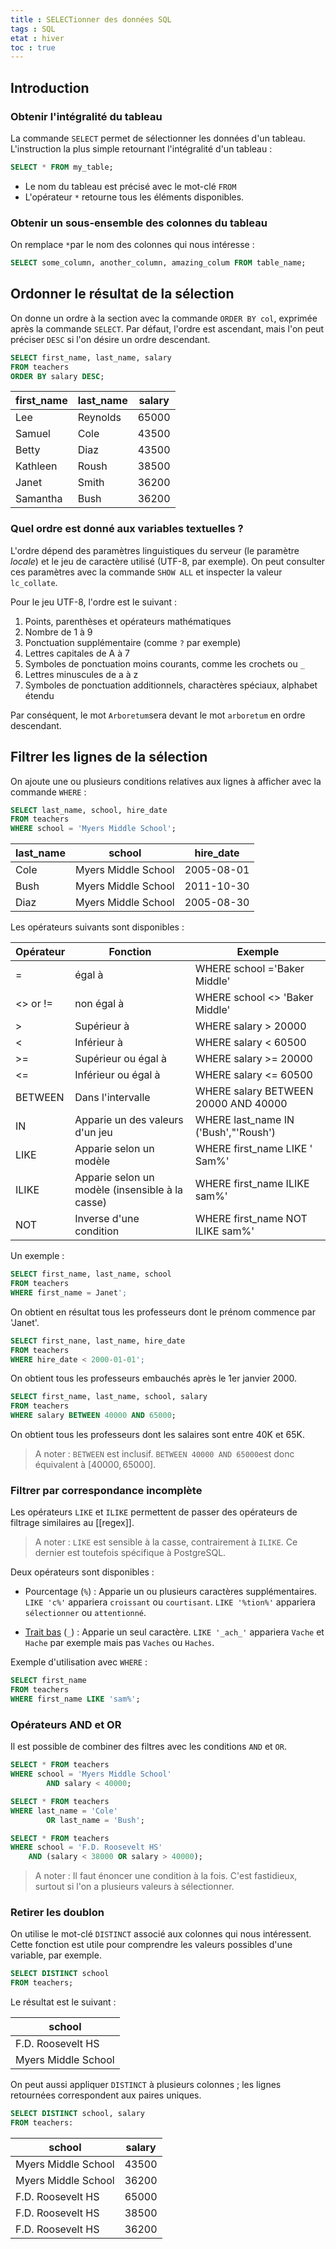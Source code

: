 ```yaml
---
title : SELECTionner des données SQL
tags : SQL
etat : hiver
toc : true
---
```


## Introduction
### Obtenir l'intégralité du tableau
La commande `SELECT` permet de sélectionner les données d'un tableau. L'instruction la plus simple retournant l'intégralité d'un tableau :

```SQL
SELECT * FROM my_table;
````

- Le nom du tableau est précisé avec le mot-clé `FROM`
- L'opérateur `*` retourne tous les éléments disponibles.

### Obtenir un sous-ensemble des colonnes du tableau
On remplace `*`par le nom des colonnes qui nous intéresse :

```SQL
SELECT some_column, another_column, amazing_colum FROM table_name;
````

## Ordonner le résultat de la sélection

On donne un ordre à la section avec la commande `ORDER BY col`, exprimée après la commande `SELECT`. Par défaut, l'ordre est ascendant, mais l'on peut préciser `DESC` si l'on désire un ordre descendant.

```SQL
SELECT first_name, last_name, salary
FROM teachers
ORDER BY salary DESC;
`````

| first_name | last_name | salary |
|------------|-----------|--------|
| Lee        | Reynolds  | 65000  |
| Samuel     | Cole      | 43500  |
| Betty      | Diaz      | 43500  |
| Kathleen   | Roush     | 38500  |
| Janet      | Smith     | 36200  |
| Samantha   | Bush      | 36200  |

### Quel ordre est donné aux variables textuelles ?
L'ordre dépend des paramètres linguistiques du serveur (le paramètre *locale*) et le jeu de caractère utilisé (UTF-8, par exemple). On peut consulter ces paramètres avec la commande `SHOW ALL` et inspecter la valeur `lc_collate`.

Pour le jeu UTF-8, l'ordre est le suivant :
1. Points, parenthèses et opérateurs mathématiques
2. Nombre de 1 à 9
3. Ponctuation supplémentaire (comme `?` par exemple)
4. Lettres capitales de A à 7
5. Symboles de ponctuation moins courants, comme les crochets ou `_`
6. Lettres minuscules de a à z
7. Symboles de ponctuation additionnels, charactères spéciaux, alphabet étendu

Par conséquent, le mot `Arboretum`sera devant le mot `arboretum` en ordre descendant.

## Filtrer les lignes de la sélection

On ajoute une ou plusieurs conditions relatives aux lignes à afficher avec la commande `WHERE` :

```SQL
SELECT last_name, school, hire_date
FROM teachers
WHERE school = 'Myers Middle School';
````

| last_name | school              | hire_date  |
|-----------|---------------------|------------|
| Cole      | Myers Middle School | 2005-08-01 |
| Bush      | Myers Middle School | 2011-10-30 |
| Diaz      | Myers Middle School | 2005-08-30 |

Les opérateurs suivants sont disponibles :

| Opérateur | Fonction                                         | Exemple                              |
|-----------|--------------------------------------------------|--------------------------------------|
| =         | égal à                                           | WHERE school ='Baker Middle'         |
| <> or !=  | non égal à                                       | WHERE school <> 'Baker Middle'       |
| >         | Supérieur à                                      | WHERE salary > 20000                 |
| <         | Inférieur à                                      | WHERE salary < 60500                 |
| >=        | Supérieur ou égal à                              | WHERE salary >= 20000                |
| <=        | Inférieur ou égal à                              | WHERE salary <= 60500                |
| BETWEEN   | Dans l'intervalle                                | WHERE salary BETWEEN 20000 AND 40000 |
| IN        | Apparie un des valeurs d'un jeu                  | WHERE last_name IN ('Bush',"'Roush') |
| LIKE      | Apparie selon un modèle                          | WHERE first_name LIKE ' Sam%'        |
| ILIKE     | Apparie selon un modèle  (insensible à la casse) | WHERE first_name ILIKE sam%'         |
| NOT       | Inverse d'une condition                          | WHERE first_name NOT ILIKE sam%'     |

Un exemple :
```SQL
SELECT first_name, last_name, school
FROM teachers
WHERE first_name = Janet';
````

On obtient en résultat tous les professeurs dont le prénom commence par 'Janet'.

```SQL
SELECT first_nane, last_name, hire_date
FROM teachers
WHERE hire_date < 2000-01-01';
```

On obtient tous les professeurs embauchés après le 1er janvier 2000.
```SQL
SELECT first_name, last_name, school, salary
FROM teachers
WHERE salary BETWEEN 40000 AND 65000;
````

On obtient tous les professeurs dont les salaires sont entre 40K et 65K.

> A noter :  `BETWEEN` est inclusif. `BETWEEN 40000 AND 65000`est donc équivalent à $[40000, 65000]$.

### Filtrer par correspondance incomplète

Les opérateurs `LIKE` et `ILIKE` permettent de passer des opérateurs de filtrage similaires au [[regex]].

> A noter : `LIKE` est sensible à la casse, contrairement à `ILIKE`. Ce dernier est toutefois spécifique à PostgreSQL.

Deux opérateurs sont disponibles :

- Pourcentage (`%`) : Apparie un ou plusieurs caractères supplémentaires. `LIKE 'c%'` appariera `croissant` ou `courtisant`. `LIKE '%tion%'` appariera `sélectionner` ou `attentionné`.

- [Trait bas](http://gdt.oqlf.gouv.qc.ca/ficheOqlf.aspx?Id_Fiche=9472174) (`_`) : Apparie un seul caractère. `LIKE '_ach_'` appariera `Vache` et `Hache` par exemple mais pas `Vaches` ou `Haches`.

Exemple d'utilisation avec `WHERE` :
```SQL
SELECT first_name
FROM teachers
WHERE first_name LIKE 'sam%';
````

### Opérateurs AND et OR
Il est possible de combiner des filtres avec les conditions `AND` et `OR`.

```SQL
SELECT * FROM teachers
WHERE school = 'Myers Middle School'
		AND salary < 40000;

SELECT * FROM teachers
WHERE last_name = 'Cole'
		OR last_name = 'Bush';

SELECT * FROM teachers
WHERE school = 'F.D. Roosevelt HS'
	AND (salary < 38000 OR salary > 40000);
````

> A noter : Il faut énoncer une condition à la fois. C'est fastidieux, surtout si l'on a plusieurs valeurs à sélectionner.

### Retirer les doublon

On utilise le mot-clé `DISTINCT` associé aux colonnes qui nous intéressent. Cette fonction est utile pour comprendre les valeurs possibles d'une variable, par exemple.

```SQL
SELECT DISTINCT school
FROM teachers;
````

Le résultat est le suivant :

| school              |
|---------------------|
| F.D. Roosevelt HS   |
| Myers Middle School |

On peut aussi appliquer `DISTINCT` à plusieurs colonnes ; les lignes retournées correspondent aux paires uniques.

```SQL
SELECT DISTINCT school, salary
FROM teachers:
````

| school              | salary |
|---------------------|--------|
| Myers Middle School | 43500  |
| Myers Middle School | 36200  |
| F.D. Roosevelt HS   | 65000  |
| F.D. Roosevelt HS   | 38500  |
| F.D. Roosevelt HS   | 36200  |
